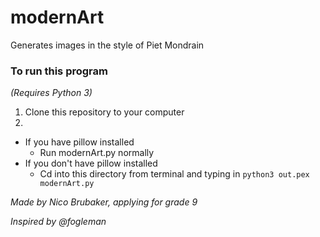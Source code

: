 # modernArt
Generates images in the style of Piet Mondrain

### To run this program
_(Requires Python 3)_
1. Clone this repository to your computer
2.
- If you have pillow installed
  - Run modernArt.py normally
- If you don't have pillow installed
  - Cd into this directory from terminal and typing in `python3 out.pex modernArt.py`

_Made by Nico Brubaker, applying for grade 9_

_Inspired by @fogleman_
